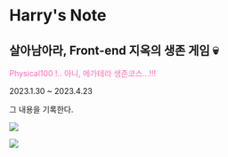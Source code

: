 
# Harry's Note

## 살아남아라, Front-end 지옥의 생존 게임 💀

<p style="color:hotpink">Physical100 !.. 아니, 메가테라 생존코스...!!!</p>

2023.1.30 ~ 2023.4.23

그 내용을 기록한다.

![](https://i.ytimg.com/vi/ptDDV8Hk-zY/maxresdefault.jpg)

![](https://newsimg.sedaily.com/2022/12/27/26F2D9GYF4_5.jpg)
